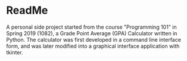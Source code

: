 # ReadMe

A personal side project started from the course "Programming 101" in Spring 2019 (1082), a Grade Point Average (GPA) Calculator written in Python. The calculator was first developed in a command line interface form, and was later modified into a graphical interface application with tkinter.
